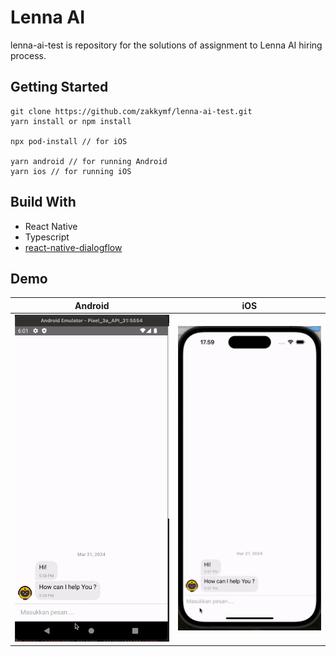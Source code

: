 # Lenna AI

lenna-ai-test is repository for the solutions of assignment to Lenna AI hiring process.

## Getting Started

```
git clone https://github.com/zakkymf/lenna-ai-test.git
yarn install or npm install

npx pod-install // for iOS

yarn android // for running Android
yarn ios // for running iOS
```

## Build With

- React Native
- Typescript
- [react-native-dialogflow](https://github.com/innFactory/react-native-dialogflow)

## Demo

| Android | iOS |
| -------- | -------- |
| ![](https://github.com/zakkymf/lenna-ai-test/blob/main/android.gif)    | ![](https://github.com/zakkymf/lenna-ai-test/blob/main/ios.gif)    |

 
